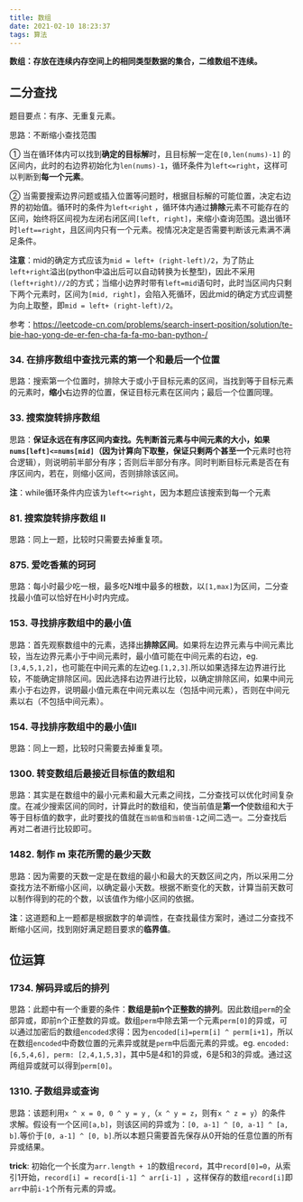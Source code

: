 ```yaml
---
title: 数组
date: 2021-02-10 18:23:37
tags: 算法
---
```


**数组：存放在连续内存空间上的相同类型数据的集合，二维数组不连续。**

## 二分查找

题目要点：有序、无重复元素。

思路：不断缩小查找范围

① 当在循环体内可以找到**确定的目标解**时，且目标解一定在`[0,len(nums)-1]` 的区间内，此时的右边界初始化为`len(nums)-1`，循环条件为`left<=right`，这样可以判断到**每一个元素**。

 ② 当需要搜索边界问题或插入位置等问题时，根据目标解的可能位置，决定右边界的初始值。循环时的条件为`left<right` ，循环体内通过**排除**元素不可能存在的区间，始终将区间视为左闭右闭区间`[left, right]`，来缩小查询范围。退出循环时`left==right`，且区间内只有一个元素。视情况决定是否需要判断该元素满不满足条件。

<!--more-->

**注意**：mid的确定方式应该为`mid = left+ (right-left)/2`，为了防止`left+right`溢出(python中溢出后可以自动转换为长整型)，因此不采用`(left+right)//2`的方式；当缩小边界时带有`left=mid`语句时，此时当区间内只剩下两个元素时，区间为`[mid, right]`，会陷入死循环，因此mid的确定方式应调整为向上取整，即`mid = left+ (right-left)/2`。

参考：https://leetcode-cn.com/problems/search-insert-position/solution/te-bie-hao-yong-de-er-fen-cha-fa-fa-mo-ban-python-/ 

### 34.  在排序数组中查找元素的第一个和最后一个位置

思路：搜索第一个位置时，排除大于或小于目标元素的区间，当找到等于目标元素的元素时，**缩小**右边界的位置，保证目标元素在区间内；最后一个位置同理。

### 33. 搜索旋转排序数组

思路：**保证永远在有序区间内查找。**先判断首元素与中间元素的大小，如果`nums[left]<=nums[mid]`（因为计算向下取整，保证**只剩两个甚至一个**元素时也符合逻辑），则说明前半部分有序；否则后半部分有序。同时判断目标元素是否在有序区间内，若在，则缩小区间，否则排除该区间。

**注**：while循环条件内应该为`left<=right`，因为本题应该搜索到每一个元素

### 81. 搜索旋转排序数组 II

思路：同上一题，比较时只需要去掉重复项。

### 875. 爱吃香蕉的珂珂

思路：每小时最少吃一根，最多吃N堆中最多的根数，以`[1,max]`为区间，二分查找最小值可以恰好在H小时内完成。

### 153. 寻找排序数组中的最小值

思路：首先观察数组中的元素，选择出**排除区间**。如果将左边界元素与中间元素比较，当左边界元素小于中间元素时，最小值可能在中间元素的右边，eg.`[3,4,5,1,2]`，也可能在中间元素的左边eg.`[1,2,3]`.所以如果选择左边界进行比较，不能确定排除区间。因此选择右边界进行比较，以确定排除区间，如果中间元素小于右边界，说明最小值元素在中间元素以左（包括中间元素），否则在中间元素以右（不包括中间元素）。

### 154. 寻找排序数组中的最小值Ⅱ

思路：同上一题，比较时只需要去掉重复项。

### 1300. 转变数组后最接近目标值的数组和

思路：其实是在数组中的最小元素和最大元素之间找，二分查找可以优化时间复杂度。在减少搜索区间的同时，计算此时的数组和，使当前值是**第一个**使数组和大于等于目标值的数字，此时要找的值就在`当前值`和`当前值-1`之间二选一。二分查找后再对二者进行比较即可。

### 1482. 制作 m 束花所需的最少天数

思路：因为需要的天数一定是在数组的最小和最大的天数区间之内，所以采用二分查找方法不断缩小区间，以确定最小天数。根据不断变化的天数，计算当前天数可以制作得到的花的个数，以该值作为缩小区间的依据。

**注**：这道题和上一题都是根据数字的单调性，在查找最佳方案时，通过二分查找不断缩小区间，找到刚好满足题目要求的**临界值**。







## 位运算

### 1734. 解码异或后的排列

思路：此题中有一个重要的条件：**数组是前n个正整数的排列**。因此数组`perm`的全部异或，即前n个正整数的异或。数组`perm`中除去第一个元素`perm[0]`的异或，可以通过加密后的数组`encoded`求得：因为`encoded[i]=perm[i] ^ perm[i+1]`，所以在数组`encoded`中奇数位置的元素异或就是`perm`中后面元素的异或。eg. `encoded: [6,5,4,6], perm: [2,4,1,5,3]`，其中5是4和1的异或，6是5和3的异或。通过这两组异或就可以得到`perm[0]`。

### 1310. 子数组异或查询

思路：该题利用`x ^ x = 0, 0 ^ y = y` ,（`x ^ y = z`，则有`x ^ z = y`）的条件求解。假设有一个区间`[a,b]`，则该区间的异或为：`[0, a-1] ^ [0, a-1] ^ [a, b]`.等价于`[0, a-1] ^ [0, b]`.所以本题只需要首先保存从0开始的任意位置的所有异或结果。

**trick**: 初始化一个长度为`arr.length + 1`的数组`record`，其中`record[0]=0`，从索引1开始，`record[i] = record[i-1] ^ arr[i-1] `，这样保存的数组`record[i]`即`arr`中前`i-1`个所有元素的异或。